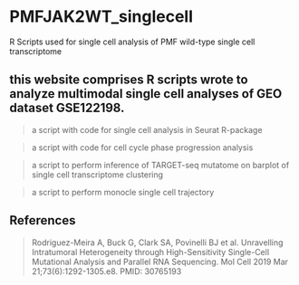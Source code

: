 # PMFJAK2WT_singlecell
R Scripts used for single cell analysis of PMF wild-type single cell transcriptome

## this website comprises R scripts wrote to analyze multimodal single cell analyses of GEO dataset GSE122198.

> a script with code for single cell analysis in Seurat R-package

> a script with code for cell cycle phase progression analysis

> a script to perform inference of TARGET-seq mutatome on barplot of single cell transcriptome clustering

> a script to perform monocle single cell trajectory

## References

> Rodriguez-Meira A, Buck G, Clark SA, Povinelli BJ et al. Unravelling Intratumoral Heterogeneity through High-Sensitivity Single-Cell Mutational Analysis and Parallel RNA Sequencing. Mol Cell 2019 Mar 21;73(6):1292-1305.e8. PMID: 30765193


